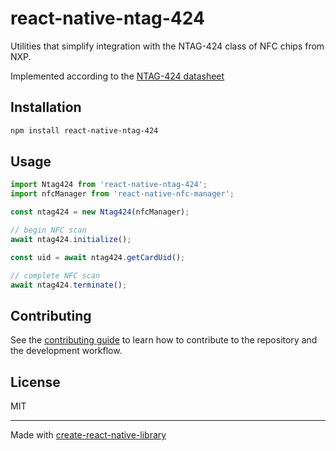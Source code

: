 # react-native-ntag-424

Utilities that simplify integration with the NTAG-424 class of NFC chips from NXP.

Implemented according to the [NTAG-424 datasheet](https://www.nxp.com/docs/en/data-sheet/NT4H2421Gx.pdf)

## Installation

```sh
npm install react-native-ntag-424
```

## Usage

```js
import Ntag424 from 'react-native-ntag-424';
import nfcManager from 'react-native-nfc-manager';

const ntag424 = new Ntag424(nfcManager);

// begin NFC scan
await ntag424.initialize();

const uid = await ntag424.getCardUid();

// complete NFC scan
await ntag424.terminate();
```

## Contributing

See the [contributing guide](CONTRIBUTING.md) to learn how to contribute to the repository and the development workflow.

## License

MIT

---

Made with [create-react-native-library](https://github.com/callstack/react-native-builder-bob)

